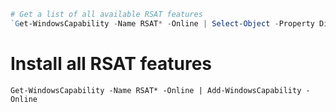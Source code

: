 ```powershell
# Get a list of all available RSAT features 
`Get-WindowsCapability -Name RSAT* -Online | Select-Object -Property DisplayName, State`
```
# Install all RSAT features
`Get-WindowsCapability -Name RSAT* -Online | Add-WindowsCapability -Online`
```
